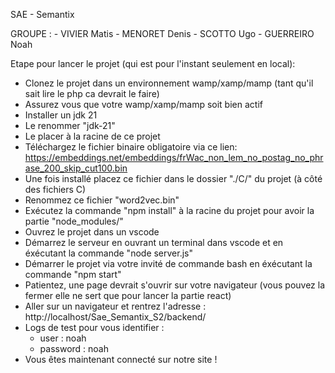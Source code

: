 SAE - Semantix

GROUPE : 
    - VIVIER Matis
    - MENORET Denis
    - SCOTTO Ugo
    - GUERREIRO Noah

Etape pour lancer le projet (qui est pour l'instant seulement en local): 
- Clonez le projet dans un environnement wamp/xamp/mamp  (tant qu'il sait lire le php ca devrait le faire)
- Assurez vous que votre wamp/xamp/mamp soit bien actif
- Installer un jdk 21
- Le renommer "jdk-21"
- Le placer à la racine de ce projet
- Téléchargez le fichier binaire obligatoire via ce lien: https://embeddings.net/embeddings/frWac_non_lem_no_postag_no_phrase_200_skip_cut100.bin
- Une fois installé placez ce fichier dans le dossier "./C/" du projet (à côté des fichiers C)
- Renommez ce fichier "word2vec.bin"
- Exécutez la commande "npm install" à la racine du projet pour avoir la partie "node_modules/"
- Ouvrez le projet dans un vscode
- Démarrez le serveur en ouvrant un terminal dans vscode et en éxécutant la commande "node server.js"
- Démarrer le projet via votre invité de commande bash en éxécutant la commande "npm start"
- Patientez, une page devrait s'ouvrir sur votre navigateur (vous pouvez la fermer elle ne sert que pour lancer la partie react)
- Aller sur un navigateur et rentrez l'adresse : http://localhost/Sae_Semantix_S2/backend/
- Logs de test pour vous identifier : 
    - user : noah
    - password : noah
- Vous êtes maintenant connecté sur notre site !
